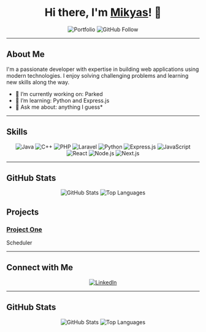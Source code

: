 <!-- Banner Section -->
<div align="center">
  <!--<img src="https://your-banner-image-link.com/banner.png" alt="Banner" width="100%" />-->
</div>

<h1 align="center">Hi there, I'm <a href="https:github.com/mickheas">Mikyas</a>! 👋</h1>

<p align="center">
  <img src="https://img.shields.io/badge/Portfolio-Mikyas-blue" alt="Portfolio">
  <img src="https://img.shields.io/github/followers/mickheas?label=Follow&style=social" alt="GitHub Follow">
</p>

---

## About Me

I'm a passionate developer with expertise in building web applications using modern technologies. I enjoy solving challenging problems and learning new skills along the way.  
- 🔭 I’m currently working on: Parked  
- 🌱 I’m learning: Python and Express.js  
- 💬 Ask me about: anything I guess*

---

## Skills

<div align="center">
  <img src="https://img.shields.io/badge/Java-007396?style=for-the-badge&logo=java&logoColor=white" alt="Java" />
  <img src="https://img.shields.io/badge/C++-00599C?style=for-the-badge&logo=c%2B%2B&logoColor=white" alt="C++" />
  <img src="https://img.shields.io/badge/PHP-777BB4?style=for-the-badge&logo=php&logoColor=white" alt="PHP" />
  <img src="https://img.shields.io/badge/Laravel-FF2D20?style=for-the-badge&logo=laravel&logoColor=white" alt="Laravel" />
  <img src="https://img.shields.io/badge/Python-3776AB?style=for-the-badge&logo=python&logoColor=white" alt="Python" />
  <img src="https://img.shields.io/badge/Express.js-404D59?style=for-the-badge&logo=express&logoColor=white" alt="Express.js" />
  <img src="https://img.shields.io/badge/JavaScript-F7DF1E?style=for-the-badge&logo=javascript&logoColor=black" alt="JavaScript" />
  <img src="https://img.shields.io/badge/React-20232A?style=for-the-badge&logo=react&logoColor=61DAFB" alt="React" />
  <img src="https://img.shields.io/badge/Node.js-339933?style=for-the-badge&logo=nodedotjs&logoColor=white" alt="Node.js" />
  <img src="https://img.shields.io/badge/Next.js-000000?style=for-the-badge&logo=next.js&logoColor=white" alt="Next.js" />
  <!-- Add more badges as needed -->
</div>

---

## GitHub Stats

<div align="center">
  <!-- Overall GitHub Stats -->
  <img src="https://github-readme-stats.vercel.app/api?username=mickheas&show_icons=true&theme=radical" alt="GitHub Stats" />
  
  <!-- Most Used Languages -->
  <img src="https://github-readme-stats.vercel.app/api/top-langs/?username=mickheas&layout=compact&theme=radical" alt="Top Languages" />
</div>


## Projects

### [Project One](https://github.com/mickheas/schedulehub)
Scheduler


<!-- Add more projects as needed -->

---

## Connect with Me

<div align="center">
  <a href="https://linkedin.com/in/yourprofile" target="_blank">
    <img src="https://img.shields.io/badge/LinkedIn-0A66C2?style=for-the-badge&logo=linkedin&logoColor=white" alt="LinkedIn" />
  </a>
</div>

---

## GitHub Stats

<div align="center">
  <img src="https://github-readme-stats.vercel.app/api?username=yourusername&show_icons=true&theme=radical" alt="GitHub Stats" />
  <img src="https://github-readme-stats.vercel.app/api/top-langs/?username=yourusername&layout=compact&theme=radical" alt="Top Languages" />
</div>


